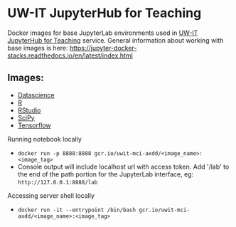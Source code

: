 # UW-IT JupyterHub for Teaching
Docker images for base JupyterLab environments used in [UW-IT JupyterHub for Teaching](https://itconnect.uw.edu/learn/tools/jupyterhub-for-teaching/) service. General information about working with base images is here: https://jupyter-docker-stacks.readthedocs.io/en/latest/index.html

## Images:
* [Datascience](./datascience/README.md)
* [R](./r/README.md)
* [RStudio](./rstudio/README.md)
* [SciPy](./scipy/README.md)
* [Tensorflow](./tensorflow/README.md)

Running notebook locally
- `docker run -p 8888:8888 gcr.io/uwit-mci-axdd/<image_name>:<image_tag>`
- Console output will include localhost url with access token. Add '/lab' to the end of the path portion for the JupyterLab interface, eg: `http://127.0.0.1:8888/lab`

Accessing server shell locally
- `docker run -it --entrypoint /bin/bash gcr.io/uwit-mci-axdd/<image_name>:<image_tag>`